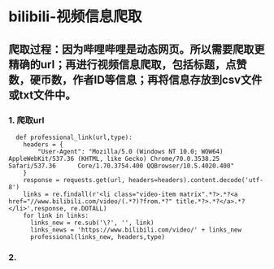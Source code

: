 # bilibili-视频信息爬取
## 爬取过程：因为哔哩哔哩是动态网页。所以需要爬取更精确的url；再进行视频信息爬取，包括标题，点赞数，硬币数，作者ID等信息；再将信息存放到csv文件或txt文件中。
### 1. 爬取url
      def professional_link(url,type):
        headers = {
            "User-Agent": "Mozilla/5.0 (Windows NT 10.0; WOW64) AppleWebKit/537.36 (KHTML, like Gecko) Chrome/70.0.3538.25 Safari/537.36      Core/1.70.3754.400 QQBrowser/10.5.4020.400"
        }
        response = requests.get(url, headers=headers).content.decode('utf-8')
        links = re.findall(r'<li class="video-item matrix".*?>.*?<a href="//www.bilibili.com/video/(.*?)?from.*?" title.*?>.*?</a>.*?       </li>',response, re.DOTALL)
        for link in links:
          links_new = re.sub('\?', '', link)
          links_news = 'https://www.bilibili.com/video/' + links_new
          professional(links_new, headers,type)
### 2. 
